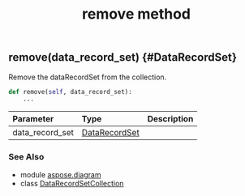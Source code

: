 ﻿---
title: remove method
second_title: Aspose.Diagram for Python via .NET API References
description: 
type: docs
weight: 50
url: /python-net/aspose.diagram/datarecordsetcollection/remove/
is_root: false
---

## remove(data_record_set) {#DataRecordSet}

Remove the dataRecordSet from the collection.



```python
def remove(self, data_record_set):
    ...
```


| Parameter | Type | Description |
| :- | :- | :- |
| data_record_set | [DataRecordSet](/diagram/python-net/aspose.diagram/datarecordset) |  |



### See Also
* module [aspose.diagram](../../)
* class [DataRecordSetCollection](/diagram/python-net/aspose.diagram/datarecordsetcollection)
